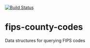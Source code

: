 [![Build Status](https://travis-ci.org/3dna/fips-county-codes.svg?branch=master)](https://travis-ci.org/3dna/fips-county-codes)

# fips-county-codes

Data structures for querying FIPS codes
